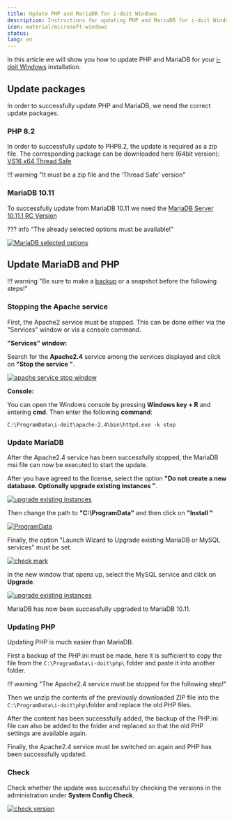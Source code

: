 ```yaml
---
title: Update PHP and MariaDB for i-doit Windows
description: Instructions for updating PHP and MariaDB for i-doit Windows installations
icon: material/microsoft-windows
status:
lang: en
---
```


In this article we will show you how to update PHP and MariaDB for your [i-doit Windows](../installation/manual-installation/microsoft-windows-server/index.md) installation.

## Update packages

In order to successfully update PHP and MariaDB, we need the correct update packages.

### PHP 8.2

In order to successfully update to PHP8.2, the update is required as a zip file.
The corresponding package can be downloaded here (64bit version): [VS16 x64 Thread Safe](https://windows.php.net/download/)

!!! warning "It must be a zip file and the ‘Thread Safe’ version"

### MariaDB 10.11

To successfully update from MariaDB 10.11 we need the [MariaDB Server 10.11.1 RC Version](https://mariadb.org/download/?t=mariadb&o=true&p=mariadb&r=10.11.1&os=windows&cpu=x86_64&pkg=msi&mirror=archive)

??? info "The already selected options must be available!"

[![MariaDB selected options](../assets/images/en/upgrades-and-migrations/php-mariadb-update/1-pum.png)](../assets/images/en/upgrades-and-migrations/php-mariadb-update/1-pum.png)

## Update MariaDB and PHP

!!! warning "Be sure to make a [backup](../maintenance-and-operation/backup-and-recovery/index.md) or a snapshot before the following steps!"

### Stopping the Apache service

First, the Apache2 service must be stopped. This can be done either via the "Services" window or via a console command.

**"Services" window:**

Search for the **Apache2.4** service among the services displayed and click on **"Stop the service "**.

[![apache service stop window](../assets/images/en/upgrades-and-migrations/php-mariadb-update/2-pum.png)](../assets/images/en/upgrades-and-migrations/php-mariadb-update/2-pum.png)

**Console:**

You can open the Windows console by pressing **Windows key + R** and entering **cmd**.
Then enter the following **command**:

```batch
C:\ProgramData\i-doit\apache-2.4\bin\httpd.exe -k stop
```

### Update MariaDB

After the Apache2.4 service has been successfully stopped, the MariaDB msi file can now be executed to start the update.

After you have agreed to the license, select the option **"Do not create a new database. Optionally upgrade existing instances "**.

[![upgrade existing instances](../assets/images/en/upgrades-and-migrations/php-mariadb-update/3-pum.png)](../assets/images/en/upgrades-and-migrations/php-mariadb-update/3-pum.png)

Then change the path to **"C:\ProgramData\"** and then click on **"Install "**

[![ProgramData](../assets/images/en/upgrades-and-migrations/php-mariadb-update/4-pum.png)](../assets/images/en/upgrades-and-migrations/php-mariadb-update/4-pum.png)

Finally, the option "Launch Wizard to Upgrade existing MariaDB or MySQL services" must be set.

[![check mark](../assets/images/en/upgrades-and-migrations/php-mariadb-update/5-pum.png)](../assets/images/en/upgrades-and-migrations/php-mariadb-update/5-pum.png)

In the new window that opens up, select the MySQL service and click on **Upgrade**.

[![upgrade existing instances](../assets/images/en/upgrades-and-migrations/php-mariadb-update/6-pum.png)](../assets/images/en/upgrades-and-migrations/php-mariadb-update/6-pum.png)

MariaDB has now been successfully upgraded to MariaDB 10.11.

### Updating PHP

Updating PHP is much easier than MariaDB.

First a backup of the PHP.ini must be made, here it is sufficient to copy the file from the `C:\ProgramData\i-doit\php\` folder and paste it into another folder.

!!! warning "The Apache2.4 service must be stopped for the following step!"

Then we unzip the contents of the previously downloaded ZIP file into the `C:\ProgramData\i-doit\php\`folder and replace the old PHP files.

After the content has been successfully added, the backup of the PHP.ini file can also be added to the folder and replaced so that the old PHP settings are available again.

Finally, the Apache2.4 service must be switched on again and PHP has been successfully updated.

### Check

Check whether the update was successful by checking the versions in the administration under **System Config Check**.

[![check version](../assets/images/en/upgrades-and-migrations/php-mariadb-update/7-pum.png)](../assets/images/en/upgrades-and-migrations/php-mariadb-update/7-pum.png)
